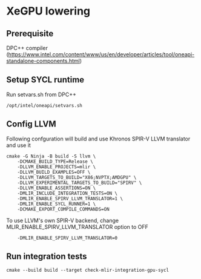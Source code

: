 # XeGPU lowering
## Prerequisite
DPC++ compiler (https://www.intel.com/content/www/us/en/developer/articles/tool/oneapi-standalone-components.html)

## Setup SYCL runtime
Run setvars.sh from DPC++
```
/opt/intel/oneapi/setvars.sh
```

## Config LLVM
Following confguration will build and use Khronos SPIR-V LLVM translator and use it
```
cmake -G Ninja -B build -S llvm \
    -DCMAKE_BUILD_TYPE=Release \
    -DLLVM_ENABLE_PROJECTS=mlir \
    -DLLVM_BUILD_EXAMPLES=OFF \
    -DLLVM_TARGETS_TO_BUILD="X86;NVPTX;AMDGPU" \
    -DLLVM_EXPERIMENTAL_TARGETS_TO_BUILD="SPIRV" \
    -DLLVM_ENABLE_ASSERTIONS=ON \
    -DMLIR_INCLUDE_INTEGRATION_TESTS=ON \
    -DMLIR_ENABLE_SPIRV_LLVM_TRANSLATOR=1 \
    -DMLIR_ENABLE_SYCL_RUNNER=1 \
    -DCMAKE_EXPORT_COMPILE_COMMANDS=ON
```
To use LLVM's own SPIR-V backend, change MLIR_ENABLE_SPIRV_LLVM_TRANSLATOR option to OFF
```
    -DMLIR_ENABLE_SPIRV_LLVM_TRANSLATOR=0
```


## Run integration tests
```
cmake --build build --target check-mlir-integration-gpu-sycl
```
